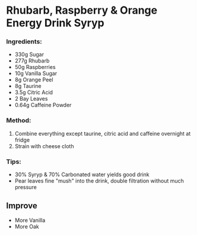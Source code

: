 # Rhubarb, Raspberry & Orange Energy Drink Syryp

### Ingredients:
- 330g Sugar
- 277g Rhubarb
- 50g Raspberries
- 10g Vanilla Sugar
- 8g Orange Peel 
- 8g Taurine
- 3.5g Citric Acid
- 2 Bay Leaves
- 0.64g Caffeine Powder

### Method:
1. Combine everything except taurine, citric acid and caffeine overnight at fridge
2. Strain with cheese cloth

### Tips:
- 30% Syryp & 70% Carbonated water yields good drink 
- Pear leaves fine "mush" into the drink, double filtration without much pressure

## Improve
- More Vanilla
- More Oak